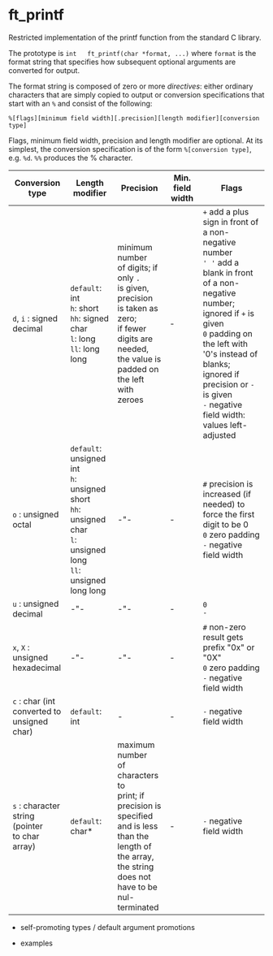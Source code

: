 # ft_printf

Restricted implementation of the printf function from the standard C library.

The prototype is `int	ft_printf(char *format, ...)` where `format` is the format string that specifies how subsequent optional arguments are converted for output.

The format string is composed of zero or more *directives*: either ordinary characters that are simply copied to output or conversion specifications that start with an `%` and consist of the following:
```
%[flags][minimum field width][.precision][length modifier][conversion type]
```
Flags, minimum field width, precision and length modifier are optional. At its simplest, the conversion specification is of the form `%[conversion type]`, e.g. `%d`. `%%` produces the % character.

|Conversion type|Length modifier|Precision|Min. field width|Flags|
|-|-|-|-|-|
|`d`, `i` : signed</br>decimal|`default`: int</br>`h`: short</br>`hh`: signed char</br>`l`: long</br>`ll`: long long|minimum number</br>of digits; if only `.`</br>is given, precision</br>is taken as zero;</br>if fewer digits are</br>needed, the value is</br>padded on the left</br>with zeroes|-|`+` add a plus sign in front of a non-negative number</br>`' '` add a blank in front of a non-negative number; ignored if `+` is given</br>`0` padding on the left with '0's instead of blanks; ignored if precision or `-` is given</br>`-` negative field width: values left-adjusted
|`o` : unsigned</br>octal|`default`: unsigned int</br>`h`: unsigned short</br>`hh`: unsigned char</br>`l`: unsigned long</br>`ll`: unsigned long long|-"-|-|`#` precision is increased (if needed) to force the first digit to be 0</br>`0` zero padding </br>`-` negative field width</br>|
|`u` : unsigned</br>decimal|-"-|-"-|-|`0`</br>`-`</br>|
|`x`, `X` : unsigned</br>hexadecimal|-"-|-"-|-|`#` non-zero result gets prefix "0x" or "0X"</br>`0` zero padding</br>`-` negative field width</br>|
|`c` : char (int</br>converted to</br>unsigned char)|`default`: int|-|-|`-` negative field width|
|`s` : character</br>string (pointer</br>to char array)|`default`: char*|maximum number</br>of characters to</br>print; if precision is </br>specified and is less</br>than the length of</br>the array, the string</br>does not have to be</br>nul-terminated|-|`-` negative field width|


- self-promoting types / default argument promotions

- examples